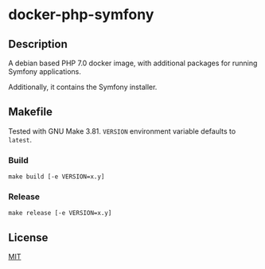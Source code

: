 # docker-php-symfony

## Description

A debian based PHP 7.0 docker image, with additional packages for running Symfony applications.

Additionally, it contains the Symfony installer.

## Makefile

Tested with GNU Make 3.81. `VERSION` environment variable defaults to `latest`.

### Build

    make build [-e VERSION=x.y]

### Release

    make release [-e VERSION=x.y]

## License

[MIT](LICENSE)
